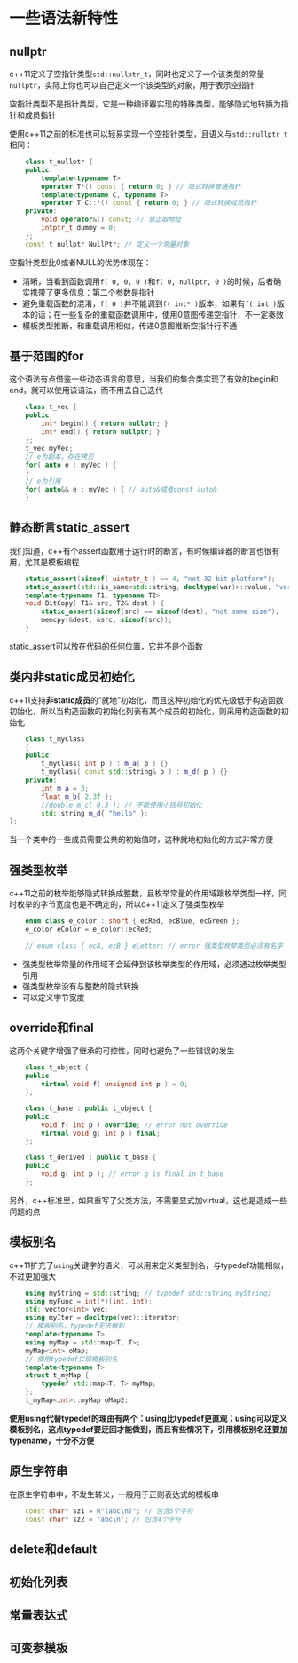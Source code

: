 # 一些语法新特性

## nullptr

c++11定义了空指针类型`std::nullptr_t`，同时也定义了一个该类型的常量`nullptr`，实际上你也可以自己定义一个该类型的对象，用于表示空指针

空指针类型不是指针类型，它是一种编译器实现的特殊类型，能够隐式地转换为指针和成员指针

使用c++11之前的标准也可以轻易实现一个空指针类型，且语义与`std::nullptr_t`相同：

```cpp
	class t_nullptr {
	public:
		template<typename T>
		operator T*() const { return 0; } // 隐式转换普通指针
		template<typename C, typename T>
		operator T C::*() const { return 0; } // 隐式转换成员指针
	private:
		void operator&() const; // 禁止取地址
		intptr_t dummy = 0;
	};
	const t_nullptr NullPtr; // 定义一个常量对象
```

空指针类型比0或者NULL的优势体现在：

- 清晰，当看到函数调用`f( 0, 0, 0 )`和`f( 0, nullptr, 0 )`的时候，后者确实携带了更多信息：第二个参数是指针
- 避免重载函数的混淆，`f( 0 )`并不能调到`f( int* )`版本，如果有`f( int )`版本的话；在一些复杂的重载函数调用中，使用0意图传递空指针，不一定奏效
- 模板类型推断，和重载调用相似，传递0意图推断空指针行不通

## 基于范围的for

这个语法有点借鉴一些动态语言的意思，当我们的集合类实现了有效的begin和end，就可以使用该语法，而不用去自己迭代

```cpp
	class t_vec {
	public:
		int* begin() { return nullptr; }
		int* end() { return nullptr; }
	};
	t_vec myVec;
	// e为副本，存在拷贝
	for( auto e : myVec ) {
	}
	// e为引用
	for( auto&& e : myVec ) { // auto&或者const auto&
	}
```

## 静态断言static_assert

我们知道，c++有个assert函数用于运行时的断言，有时候编译器的断言也很有用，尤其是模板编程

```cpp
	static_assert(sizeof( uintptr_t ) == 4, "not 32-bit platform");
	static_assert(std::is_same<std::string, decltype(var)>::value, "var is not std::string type");
	template<typename T1, typename T2>
	void BitCopy( T1& src, T2& dest ) {
		static_assert(sizeof(src) == sizeof(dest), "not same size");
		memcpy(&dest, &src, sizeof(src));
	}
```

static_assert可以放在代码的任何位置，它并不是个函数

## 类内非static成员初始化

c++11支持**非static成员**的“就地”初始化，而且这种初始化的优先级低于构造函数初始化，所以当构造函数的初始化列表有某个成员的初始化，则采用构造函数的初始化

```cpp
	class t_myClass
	{
	public:
		t_myClass( int p ) : m_a( p ) {}
		t_myClass( const std::string& p ) : m_d( p ) {}
	private:
		int m_a = 3;
		float m_b{ 2.3f };
		//double m_c( 0.3 ); // 不能使用小括号初始化
		std::string m_d{ "hello" };
};
```

当一个类中的一些成员需要公共的初始值时，这种就地初始化的方式非常方便

## 强类型枚举

c++11之前的枚举能够隐式转换成整数，且枚举常量的作用域跟枚举类型一样，同时枚举的字节宽度也是不确定的，所以c++11定义了强类型枚举

```cpp
	enum class e_color : short { ecRed, ecBlue, ecGreen };
	e_color eColor = e_color::ecRed;
	
	// enum class { ecA, ecB } eLetter; // error 强类型枚举类型必须有名字
```

- 强类型枚举常量的作用域不会延伸到该枚举类型的作用域，必须通过枚举类型引用
- 强类型枚举没有与整数的隐式转换
- 可以定义字节宽度

## override和final

这两个关键字增强了继承的可控性，同时也避免了一些错误的发生

```cpp
	class t_object {
	public:
		virtual void f( unsigned int p ) = 0;
	};

	class t_base : public t_object {
	public:
		void f( int p ) override; // error not override
		virtual void g( int p ) final;
	};

	class t_derived : public t_base {
	public:
		void g( int p ); // error g is final in t_base
	};
```

另外，c++标准里，如果重写了父类方法，不需要显式加virtual，这也是造成一些问题的点

## 模板别名

c++11扩充了`using`关键字的语义，可以用来定义类型别名，与typedef功能相似，不过更加强大

```cpp
	using myString = std::string; // typedef std::string myString;
	using myFunc = int(*)(int, int);
	std::vector<int> vec;
	using myIter = decltype(vec)::iterator;
	// 模板别名，typedef无法做到
	template<typename T>
	using myMap = std::map<T, T>;
	myMap<int> oMap;
	// 使用typedef实现模板别名
	template<typename T>
	struct t_myMap {
		typedef std::map<T, T> myMap;
	};
	t_myMap<int>::myMap oMap2;
```

**使用using代替typedef的理由有两个：using比typedef更直观；using可以定义模板别名，这点typedef要迂回才能做到，而且有些情况下，引用模板别名还要加typename，十分不方便**

## 原生字符串

在原生字符串中，不发生转义，一般用于正则表达式的模板串

```cpp
	const char* sz1 = R"(abc\n)"; // 包含5个字符
	const char* sz2 = "abc\n"; // 包含4个字符
```

## delete和default

## 初始化列表

## 常量表达式

## 可变参模板